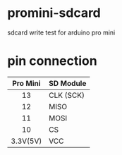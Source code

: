 # promini-sdcard
sdcard write test for arduino pro mini

# pin connection

| Pro Mini      | SD Module      |
|:-------------:|:---------------|
|     13        |    CLK (SCK)   |
|     12        |    MISO        |
|     11        |    MOSI        |
|     10        |    CS          |
|     3.3V(5V)  |    VCC         | 



   
   
